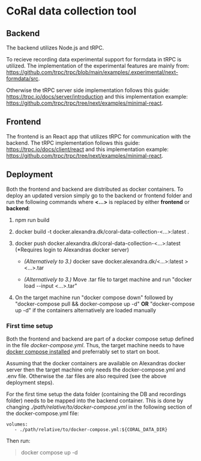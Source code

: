 # CoRal data collection tool

## Backend

The backend utilizes Node.js and tRPC.

To recieve recording data experimental support for formdata in tRPC is utilized. The implementation of the experimental features are mainly from: <https://github.com/trpc/trpc/blob/main/examples/.experimental/next-formdata/src>.

Otherwise the tRPC server side implementation follows this guide: <https://trpc.io/docs/server/introduction> and this implementation example: <https://github.com/trpc/trpc/tree/next/examples/minimal-react>.

## Frontend

The frontend is an React app that utilizes tRPC for communication with the backend. The tRPC implementation follows this guide: <https://trpc.io/docs/client/react> and this implementation example: <https://github.com/trpc/trpc/tree/next/examples/minimal-react>.


## Deployment
Both the frontend and backend are distributed as docker containers.
To deploy an updated version simply go to the backend or frontend folder and run the following commands where **<...>** is replaced by either **frontend** or **backend**:

1. npm run build

2. docker build -t docker.alexandra.dk/coral-data-collection-\<...\>:latest .

3. docker push docker.alexandra.dk/coral-data-collection-\<...\>:latest (*Requires login to Alexandras docker server)

    - *(Alternatively to 3.)* docker save docker.alexandra.dk/<...\>:latest > <...\>.tar 

    - *(Alternatively to 3.)* Move .tar file to target machine and run "docker load --input <...\>.tar"

6. On the target machine run "docker compose down" followed by "docker-compose pull && docker-compose up -d" **OR** "docker-compose up -d" if the containers alternatively are loaded manually


### First time setup
Both the frontend and backend are part of a docker compose setup defined in the file *docker-compose.yml*. Thus, the target machine needs to have [docker compose installed](https://docs.docker.com/compose/install/) and preferrably set to start on boot.

Assuming that the docker containers are available on Alexandras docker server then the target machine only needs the docker-compose.yml and .env file. Otherwise the .tar files are also required (see the above deployment steps).

For the first time setup the data folder (containing the DB and recordings folder) needs to be mapped into the backend container. This is done by changing *./path/relative/to/docker-compose.yml* in the following section of the docker-compose.yml file:

    volumes:
       - ./path/relative/to/docker-compose.yml:${CORAL_DATA_DIR}

Then run:
>docker compose up -d
